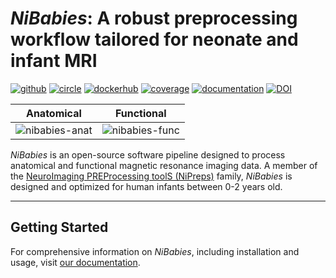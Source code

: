 # *NiBabies*: A robust preprocessing workflow tailored for neonate and infant MRI

[![github](https://github.com/nipreps/nibabies/actions/workflows/pytest.yml/badge.svg)](https://github.com/nipreps/nibabies/actions)
[![circle](https://circleci.com/gh/nipreps/nibabies/tree/master.svg?style=shield)](https://circleci.com/gh/nipreps/nibabies/tree/master)
[![dockerhub](https://img.shields.io/badge/docker-nipreps/nibabies-brightgreen.svg?logo=docker&style=flat)](https://hub.docker.com/r/nipreps/nibabies/tags/)
[![coverage](https://codecov.io/gh/nipreps/nibabies/branch/master/graph/badge.svg)](https://app.codecov.io/gh/nipreps/nibabies/branch/master)
[![documentation](https://readthedocs.org/projects/nibabies/badge/?version=latest)](https://nibabies.readthedocs.io/en/latest/)
[![DOI](https://zenodo.org/badge/264223087.svg)](https://zenodo.org/badge/latestdoi/264223087)

Anatomical | Functional
---------- | ----------
![nibabies-anat](https://raw.githubusercontent.com/nipreps/nibabies/master/docs/_static/nibabies_anat.png) | ![nibabies-func](https://raw.githubusercontent.com/nipreps/nibabies/master/docs/_static/nibabies_func.png)

*NiBabies* is an open-source software pipeline designed to process anatomical and functional magnetic resonance imaging data.
A member of the [NeuroImaging PREProcessing toolS (NiPreps)](https://www.nipreps.org/) family, *NiBabies* is designed and optimized for human infants between 0-2 years old.

---

## Getting Started

For comprehensive information on *NiBabies*, including installation and usage, visit [our documentation](https://nibabies.readthedocs.io/en/stable/).
